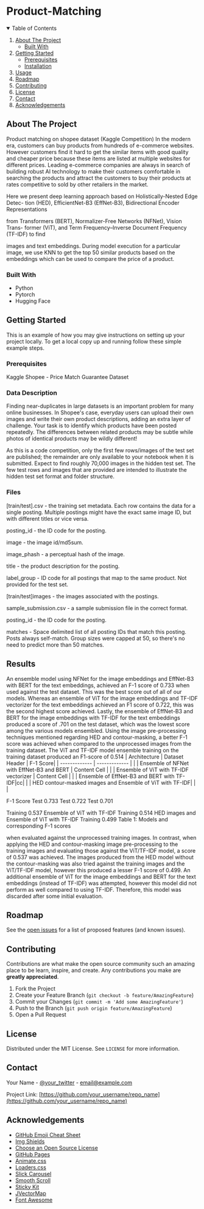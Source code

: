 # Product-Matching





<!-- TABLE OF CONTENTS -->
<details open="open">
  <summary>Table of Contents</summary>
  <ol>
    <li>
      <a href="#about-the-project">About The Project</a>
      <ul>
        <li><a href="#built-with">Built With</a></li>
      </ul>
    </li>
    <li>
      <a href="#getting-started">Getting Started</a>
      <ul>
        <li><a href="#prerequisites">Prerequisites</a></li>
        <li><a href="#installation">Installation</a></li>
      </ul>
    </li>
    <li><a href="#usage">Usage</a></li>
    <li><a href="#roadmap">Roadmap</a></li>
    <li><a href="#contributing">Contributing</a></li>
    <li><a href="#license">License</a></li>
    <li><a href="#contact">Contact</a></li>
    <li><a href="#acknowledgements">Acknowledgements</a></li>
  </ol>
</details>



<!-- ABOUT THE PROJECT -->
## About The Project

Product matching on shopee dataset (Kaggle Competition)
In the modern era, customers can buy products from hundreds of e-commerce
websites. However customers find it hard to get the similar items with good quality
and cheaper price because these items are listed at multiple websites for different
prices. Leading e-commerce companies are always in search of building robust AI
technology to make their customers comfortable in searching the products and
attract the customers to buy their products at rates competitive to sold by other
retailers in the market.

Here we present deep learning approach based on Holistically-Nested Edge Detec-
tion (HED), EfficientNet-B3 (EffNet-B3), Bidirectional Encoder Representations

from Transformers (BERT), Normalizer-Free Networks (NFNet), Vision Trans-
former (ViT), and Term Frequency–Inverse Document Frequency (TF-IDF) to find

images and text embeddings. During model execution for a particular image, we
use KNN to get the top 50 similar products based on the embeddings which can be
used to compare the price of a product.

### Built With

* Python
* Pytorch
* Hugging Face



<!-- GETTING STARTED -->
## Getting Started

This is an example of how you may give instructions on setting up your project locally.
To get a local copy up and running follow these simple example steps.

### Prerequisites

Kaggle Shopee - Price Match Guarantee Dataset

### Data Description

Finding near-duplicates in large datasets is an important problem for many online businesses. In Shopee's case, everyday users can upload their own images and write their own product descriptions, adding an extra layer of challenge. Your task is to identify which products have been posted repeatedly. The differences between related products may be subtle while photos of identical products may be wildly different!

As this is a code competition, only the first few rows/images of the test set are published; the remainder are only available to your notebook when it is submitted. Expect to find roughly 70,000 images in the hidden test set. The few test rows and images that are provided are intended to illustrate the hidden test set format and folder structure.

### Files
[train/test].csv - the training set metadata. Each row contains the data for a single posting. Multiple postings might have the exact same image ID, but with different titles or vice versa.

posting_id - the ID code for the posting.

image - the image id/md5sum.

image_phash - a perceptual hash of the image.

title - the product description for the posting.

label_group - ID code for all postings that map to the same product. Not provided for the test set.

[train/test]images - the images associated with the postings.

sample_submission.csv - a sample submission file in the correct format.

posting_id - the ID code for the posting.

matches - Space delimited list of all posting IDs that match this posting. Posts always self-match. Group sizes were capped at 50, so there's no need to predict more than 50 matches.


<!-- USAGE EXAMPLES -->
## Results

An ensemble model using NFNet for the image embeddings and EffNet-B3 with BERT for the text
embeddings, achieved an F-1 score of 0.733 when used against the test dataset. This was the best
score out of all of our models. Whereas an ensemble of ViT for the image embeddings and TF-IDF
vectorizer for the text embeddings achieved an F1 score of 0.722, this was the second highest score
achieved. Lastly, the ensemble of EffNet-B3 and BERT for the image embeddings with TF-IDF for
the text embeddings produced a score of .701 on the test dataset, which was the lowest score among
the various models ensembled.
Using the image pre-processing techniques mentioned regarding HED and contour-masking, a better
F-1 score was achieved when compared to the unprocessed images from the training dataset. The
ViT and TF-IDF model ensemble training on the training dataset produced an F1-score of 0.514
| Architecture  | Dataset Header | F-1 Score|
| ------------- | ------------- |  |
| Ensemble of NFNet with EffNet-B3 and BERT  | Content Cell  | |
| Ensemble of ViT with TF-IDF vectorizer  | Content Cell  | |
| Ensemble of EffNet-B3 and BERT with TF-IDF|cc| |
| HED contour-masked images and Ensemble of ViT with TF-IDF| | |


  F-1 Score
 Test 0.733
 Test 0.722
 Test 0.701


Training 0.537
Ensemble of ViT with TF-IDF Training 0.514
HED images and Ensemble of ViT with TF-IDF Training 0.499
Table 1: Models and corresponding F-1 scores

when evaluated against the unprocessed training images. In contrast, when applying the HED and
contour-masking image pre-processing to the training images and evaluating those against the
ViT/TF-IDF model, a score of 0.537 was achieved. The images produced from the HED model
without the contour-masking was also tried against the training images and the ViT/TF-IDF model,
however this produced a lesser F-1 score of 0.499.
An additional ensemble of ViT for the image embeddings and BERT for the text embeddings (instead
of TF-IDF) was attempted, however this model did not perform as well compared to using TF-IDF.
Therefore, this model was discarded after some initial evaluation.



<!-- ROADMAP -->
## Roadmap

See the [open issues](https://github.com/othneildrew/Best-README-Template/issues) for a list of proposed features (and known issues).



<!-- CONTRIBUTING -->
## Contributing

Contributions are what make the open source community such an amazing place to be learn, inspire, and create. Any contributions you make are **greatly appreciated**.

1. Fork the Project
2. Create your Feature Branch (`git checkout -b feature/AmazingFeature`)
3. Commit your Changes (`git commit -m 'Add some AmazingFeature'`)
4. Push to the Branch (`git push origin feature/AmazingFeature`)
5. Open a Pull Request



<!-- LICENSE -->
## License

Distributed under the MIT License. See `LICENSE` for more information.



<!-- CONTACT -->
## Contact

Your Name - [@your_twitter](https://twitter.com/your_username) - email@example.com

Project Link: [https://github.com/your_username/repo_name](https://github.com/your_username/repo_name)



<!-- ACKNOWLEDGEMENTS -->
## Acknowledgements
* [GitHub Emoji Cheat Sheet](https://www.webpagefx.com/tools/emoji-cheat-sheet)
* [Img Shields](https://shields.io)
* [Choose an Open Source License](https://choosealicense.com)
* [GitHub Pages](https://pages.github.com)
* [Animate.css](https://daneden.github.io/animate.css)
* [Loaders.css](https://connoratherton.com/loaders)
* [Slick Carousel](https://kenwheeler.github.io/slick)
* [Smooth Scroll](https://github.com/cferdinandi/smooth-scroll)
* [Sticky Kit](http://leafo.net/sticky-kit)
* [JVectorMap](http://jvectormap.com)
* [Font Awesome](https://fontawesome.com)





<!-- MARKDOWN LINKS & IMAGES -->
<!-- https://www.markdownguide.org/basic-syntax/#reference-style-links -->
[contributors-shield]: https://img.shields.io/github/contributors/othneildrew/Best-README-Template.svg?style=for-the-badge
[contributors-url]: https://github.com/othneildrew/Best-README-Template/graphs/contributors
[forks-shield]: https://img.shields.io/github/forks/othneildrew/Best-README-Template.svg?style=for-the-badge
[forks-url]: https://github.com/othneildrew/Best-README-Template/network/members
[stars-shield]: https://img.shields.io/github/stars/othneildrew/Best-README-Template.svg?style=for-the-badge
[stars-url]: https://github.com/othneildrew/Best-README-Template/stargazers
[issues-shield]: https://img.shields.io/github/issues/othneildrew/Best-README-Template.svg?style=for-the-badge
[issues-url]: https://github.com/othneildrew/Best-README-Template/issues
[license-shield]: https://img.shields.io/github/license/othneildrew/Best-README-Template.svg?style=for-the-badge
[license-url]: https://github.com/othneildrew/Best-README-Template/blob/master/LICENSE.txt
[linkedin-shield]: https://img.shields.io/badge/-LinkedIn-black.svg?style=for-the-badge&logo=linkedin&colorB=555
[linkedin-url]: https://linkedin.com/in/othneildrew
[product-screenshot]: images/screenshot.png

